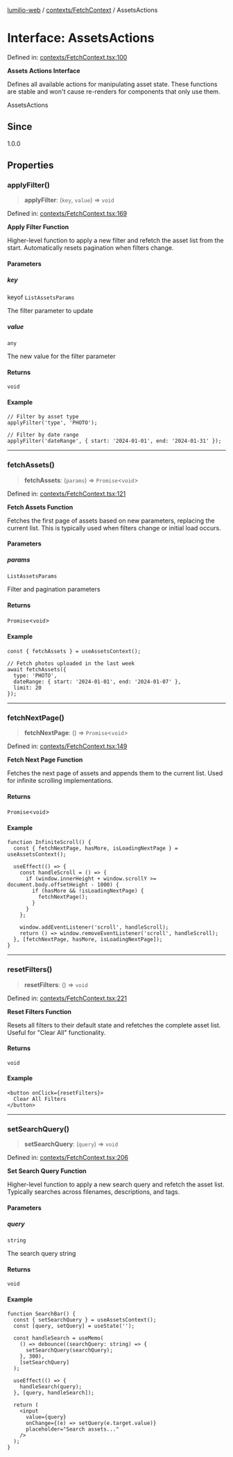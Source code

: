 [lumilio-web](../../../modules.md) / [contexts/FetchContext](../index.md) / AssetsActions

# Interface: AssetsActions

Defined in: [contexts/FetchContext.tsx:100](https://github.com/EdwinZhanCN/Lumilio-Photos/blob/e7623428749fd7c1a769297382642ed42ea75beb/web/src/contexts/FetchContext.tsx#L100)

**Assets Actions Interface**

Defines all available actions for manipulating asset state.
These functions are stable and won't cause re-renders for components that only use them.

 AssetsActions

## Since

1.0.0

## Properties

### applyFilter()

> **applyFilter**: (`key`, `value`) => `void`

Defined in: [contexts/FetchContext.tsx:169](https://github.com/EdwinZhanCN/Lumilio-Photos/blob/e7623428749fd7c1a769297382642ed42ea75beb/web/src/contexts/FetchContext.tsx#L169)

**Apply Filter Function**

Higher-level function to apply a new filter and refetch the asset list from the start.
Automatically resets pagination when filters change.

#### Parameters

##### key

keyof `ListAssetsParams`

The filter parameter to update

##### value

`any`

The new value for the filter parameter

#### Returns

`void`

#### Example

```tsx
// Filter by asset type
applyFilter('type', 'PHOTO');

// Filter by date range
applyFilter('dateRange', { start: '2024-01-01', end: '2024-01-31' });
```

***

### fetchAssets()

> **fetchAssets**: (`params`) => `Promise`\<`void`\>

Defined in: [contexts/FetchContext.tsx:121](https://github.com/EdwinZhanCN/Lumilio-Photos/blob/e7623428749fd7c1a769297382642ed42ea75beb/web/src/contexts/FetchContext.tsx#L121)

**Fetch Assets Function**

Fetches the first page of assets based on new parameters, replacing the current list.
This is typically used when filters change or initial load occurs.

#### Parameters

##### params

`ListAssetsParams`

Filter and pagination parameters

#### Returns

`Promise`\<`void`\>

#### Example

```tsx
const { fetchAssets } = useAssetsContext();

// Fetch photos uploaded in the last week
await fetchAssets({
  type: 'PHOTO',
  dateRange: { start: '2024-01-01', end: '2024-01-07' },
  limit: 20
});
```

***

### fetchNextPage()

> **fetchNextPage**: () => `Promise`\<`void`\>

Defined in: [contexts/FetchContext.tsx:149](https://github.com/EdwinZhanCN/Lumilio-Photos/blob/e7623428749fd7c1a769297382642ed42ea75beb/web/src/contexts/FetchContext.tsx#L149)

**Fetch Next Page Function**

Fetches the next page of assets and appends them to the current list.
Used for infinite scrolling implementations.

#### Returns

`Promise`\<`void`\>

#### Example

```tsx
function InfiniteScroll() {
  const { fetchNextPage, hasMore, isLoadingNextPage } = useAssetsContext();

  useEffect(() => {
    const handleScroll = () => {
      if (window.innerHeight + window.scrollY >= document.body.offsetHeight - 1000) {
        if (hasMore && !isLoadingNextPage) {
          fetchNextPage();
        }
      }
    };

    window.addEventListener('scroll', handleScroll);
    return () => window.removeEventListener('scroll', handleScroll);
  }, [fetchNextPage, hasMore, isLoadingNextPage]);
}
```

***

### resetFilters()

> **resetFilters**: () => `void`

Defined in: [contexts/FetchContext.tsx:221](https://github.com/EdwinZhanCN/Lumilio-Photos/blob/e7623428749fd7c1a769297382642ed42ea75beb/web/src/contexts/FetchContext.tsx#L221)

**Reset Filters Function**

Resets all filters to their default state and refetches the complete asset list.
Useful for "Clear All" functionality.

#### Returns

`void`

#### Example

```tsx
<button onClick={resetFilters}>
  Clear All Filters
</button>
```

***

### setSearchQuery()

> **setSearchQuery**: (`query`) => `void`

Defined in: [contexts/FetchContext.tsx:206](https://github.com/EdwinZhanCN/Lumilio-Photos/blob/e7623428749fd7c1a769297382642ed42ea75beb/web/src/contexts/FetchContext.tsx#L206)

**Set Search Query Function**

Higher-level function to apply a new search query and refetch the asset list.
Typically searches across filenames, descriptions, and tags.

#### Parameters

##### query

`string`

The search query string

#### Returns

`void`

#### Example

```tsx
function SearchBar() {
  const { setSearchQuery } = useAssetsContext();
  const [query, setQuery] = useState('');

  const handleSearch = useMemo(
    () => debounce((searchQuery: string) => {
      setSearchQuery(searchQuery);
    }, 300),
    [setSearchQuery]
  );

  useEffect(() => {
    handleSearch(query);
  }, [query, handleSearch]);

  return (
    <input
      value={query}
      onChange={(e) => setQuery(e.target.value)}
      placeholder="Search assets..."
    />
  );
}
```
